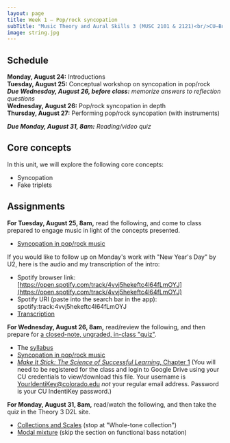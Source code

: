 ```yaml
---
layout: page
title: Week 1 – Pop/rock syncopation
subTitle: "Music Theory and Aural Skills 3 (MUSC 2101 & 2121)<br/>CU–Boulder, Fall 2015<br/>Kris Shaffer, Ph.D. – coordinator"
image: string.jpg
---
```


## Schedule

**Monday, August 24:** Introductions  
**Tuesday, August 25:** Conceptual workshop on syncopation in pop/rock  
***Due Wednesday, August 26, before class:*** *memorize answers to reflection questions*  
**Wednesday, August 26:** Pop/rock syncopation in depth  
**Thursday, August 27:** Performing pop/rock syncopation (with instruments)

***Due Monday, August 31, 8am:*** *Reading/video quiz*

## Core concepts

In this unit, we will explore the following core concepts:

- Syncopation  
- Fake triplets  



## Assignments

**For Tuesday, August 25, 8am,** read the following, and come to class prepared to engage music in light of the concepts presented.

- [Syncopation in pop/rock music](http://openmusictheory.com/syncopation.html)  

If you would like to follow up on Monday's work with "New Year's Day" by U2, here is the audio and my transcription of the intro:

- Spotify browser link: [https://open.spotify.com/track/4vvj5hekeftc4l64fLmOYJ](https://open.spotify.com/track/4vvj5hekeftc4l64fLmOYJ)  
- Spotify URI (paste into the search bar in the app): spotify:track:4vvj5hekeftc4l64fLmOYJ  
- [Transcription](https://drive.google.com/open?id=0B9o4hmKNoi6cRHF5ZldTWTRZT0k)

**For Wednesday, August 26, 8am,** read/review the following, and then prepare for [a closed-note, ungraded, in-class "quiz"](/week1quiz1/).

- The [syllabus](/syllabus/)  
- [Syncopation in pop/rock music](http://openmusictheory.com/syncopation.html)  
- [*Make It Stick: The Science of Successful Learning*, Chapter 1](https://drive.google.com/open?id=0B9o4hmKNoi6cWmJfUE9MNW1RdVU) (You will need to be registered for the class and login to Google Drive using your CU credentials to view/download this file. Your username is YourIdentiKey@colorado.edu *not* your regular email address. Password is your CU IndentiKey password.)  

**For Monday, August 31, 8am,** read/watch the following, and then take the quiz in the Theory 3 D2L site.

- [Collections and Scales](http://openmusictheory.com/scales2.html) (stop at "Whole-tone collection")  
- [Modal mixture](http://openmusictheory.com/modalMixture.html) (skip the section on functional bass notation)  
